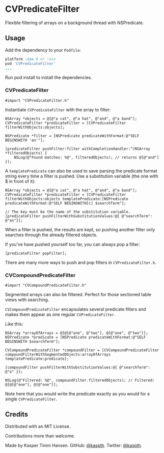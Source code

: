 CVPredicateFilter
=================

Flexible filtering of arrays on a background thread with NSPredicate.

## Usage

Add the dependency to your `Podfile`:

```ruby
platform :ios # or :osx
pod 'CVPredicateFilter'
...
```

Run pod install to install the dependencies.

### CVPredicateFilter

```objc
#import "CVPredicateFilter.h"
```

Instantiate `CVPredicateFilter` with the array to filter:

```objc
NSArray *objects = @[@"a cat", @"a hat", @"and", @"a band"];
CVPredicateFilter *predicateFilter = [CVPredicateFilter filterWithObjects:objects];

NSPredicate *filter = [NSPredicate predicateWithFormat:@"SELF BEGINSWITH 'an'"];

[predicateFilter pushFilter:filter withCompletionHandler:^(NSArray *filteredObjects) {
    NSLog(@"Found matches: %@", filteredObjects); // returns @[@"and"]
}];
```
A `templatePredicate` can also be used to save parsing the predicate format string every time a filter is pushed. Use a substitution variable (the one with $ in front of it):

```objc
NSArray *objects = @[@"a cat", @"a hat", @"and", @"a band"];
CVPredicateFilter *predicateFilter = [CVPredicateFilter filterWithObjects:objects templatePredicate:[NSPredicate predicateWithFormat:@"SELF BEGINSWITH[c] $searchTerm"];

// The key must be the name of the substitution variable.
[predicateFilter pushFilterWithSubstitutionValues:@{ @"searchTerm": @"an"}];
```

When a filter is pushed, the results are kept, so pushing another filter only searches through the already filtered objects.

If you've have pushed yourself too far, you can always pop a filter:
```objc
[predicateFilter popFilter];
```

There are many more ways to push and pop filters in `CVPredicateFilter.h`.

### CVCompoundPredicateFilter

```objc
#import "CVCompoundPredicateFilter.h"
```

Segmented arrays can also be filtered. Perfect for those sectioned table views with searching.

`CVCompoundPredicateFilter` encapsulates several predicate filters and makes them appear as one regular `CVPredicateFilter`.

Like this:

```objc
NSArray *arrayOfArrays = @[@[@"one", @"two"], @[@"one", @"two"]];
NSPredicate *predicate = [NSPredicate predicateWithFormat:@"SELF BEGINSWITH $searchTerm"];

CVCompoundPredicateFilter *compoundFilter = [CVCompoundPredicateFilter compoundFilterWithSegmentedObjects:arrayOfArrays templatePredicate:predicate];

[compoundFilter pushFilterWithSubstitutionValues:@{ @"searchTerm": @"o" }];

NSLog(@"Filtered: %@", compoundFilter.filteredObjects); // Filtered: @[@[@"one"], @[@"one"]];
```

Note here that you would write the predicate exactly as you would for a single `CVPredicateFilter`.

## Credits

Distributed with an MIT License.

Contributions more than welcome.

Made by Kasper Timm Hansen.
GitHub: [@kaspth](https://github.com/kaspth).
Twitter: [@kaspth](https://twitter.com/kaspth).